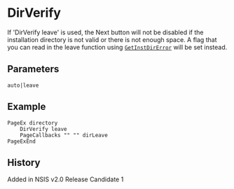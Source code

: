 # DirVerify

If 'DirVerify leave' is used, the Next button will not be disabled if the installation directory is not valid or there is not enough space. A flag that you can read in the leave function using [`GetInstDirError`][1] will be set instead.

## Parameters

    auto|leave

## Example

    PageEx directory
        DirVerify leave
        PageCallbacks "" "" dirLeave
    PageExEnd

## History

Added in NSIS v2.0 Release Candidate 1

[1]: GetInstDirError.md